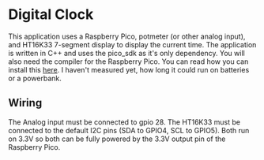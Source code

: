 # Digital Clock
This application uses a Raspberry Pico, potmeter (or other analog input), and HT16K33 7-segment display to display the current time.
The application is written in C++ and uses the pico_sdk as it's only dependency.
You will also need the compiler for the Raspberry Pico.
You can read how you can install this [here](https://datasheets.raspberrypi.com/pico/getting-started-with-pico.pdf).
I haven't measured yet, how long it could run on batteries or a powerbank.

## Wiring
The Analog input must be connected to gpio 28. The HT16K33 must be connected to the default I2C pins (SDA to GPIO4, SCL to GPIO5).
Both run on 3.3V so both can be fully powered by the 3.3V output pin of the Raspberry Pico.